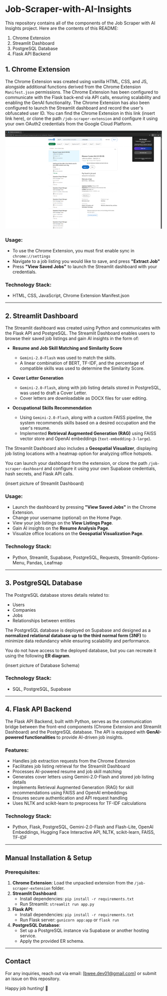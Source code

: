 # Job-Scraper-with-AI-Insights

This repository contains all of the components of the Job Scraper with AI Insights project. Here are the contents of this README:

1. Chrome Extension
2. Streamlit Dashboard
3. PostgreSQL Database
4. Flask API Backend

## 1. Chrome Extension

The Chrome Extension was created using vanilla HTML, CSS, and JS, alongside additional functions derived from the Chrome Extension `Manifest.json` permissions. The Chrome Extension has been configured to communicate with the Flask back-end via API calls, ensuring scalability and enabling the GenAI functionality.
The Chrome Extension has also been configured to launch the Streamlit dashboard and record the user's obfuscated user ID. 
You can find the Chrome Extension in this link (insert link here), or clone the path `/job-scraper-extension` and configure it using your own OAuth2 credentials from the Google Cloud Platform.

![Chrome Extension Screenshot](https://github.com/brandon-wee/Job-Scraper-with-AI-Insights/blob/main/images/chrome_extension.png)

### Usage:
- To use the Chrome Extension, you must first enable sync in `chrome://settings`
- Navigate to a job listing you would like to save, and press **"Extract Job"**
- Press **"View Saved Jobs"** to launch the Streamlit dashboard with your credentials.

### Technology Stack:
- HTML, CSS, JavaScript, Chrome Extension Manifest.json

---

## 2. Streamlit Dashboard

The Streamlit dashboard was created using Python and communicates with the Flask API and PostgreSQL. The Streamlit Dashboard enables users to browse their saved job listings and gain AI insights in the form of:

- **Resume and Job Skill Matching and Similarity Score**
  - `Gemini-2.0-Flash` was used to match the skills.
  - A linear combination of BERT, TF-IDF, and the percentage of compatible skills was used to determine the Similarity Score.

- **Cover Letter Generation**
  - `Gemini-2.0-Flash`, along with job listing details stored in PostgreSQL, was used to draft a Cover Letter.
  - Cover letters are downloadable as DOCX files for user editing.

- **Occupational Skills Recommendation**
  - Using `Gemini-2.0-Flash`, along with a custom FAISS pipeline, the system recommends skills based on a desired occupation and the user's resume.
  - Implemented **Retrieval Augmented Generation (RAG)** using FAISS vector store and OpenAI embeddings (`text-embedding-3-large`).

The Streamlit Dashboard also includes a **Geospatial Visualizer**, displaying job listing locations with a heatmap option for analyzing office hotspots.

You can launch your dashboard from the extension, or clone the path `/job-scraper-dashboard` and configure it using your own Supabase credentials, hash secrets, and Flask API calls.

(insert picture of Streamlit Dashboard)

### Usage:
- Launch the dashboard by pressing **"View Saved Jobs"** in the Chrome Extension.
- Change your username (optional) on the Home Page.
- View your job listings on the **View Listings Page**.
- Gain AI insights on the **Resume Analysis Page**.
- Visualize office locations on the **Geospatial Visualization Page**.

### Technology Stack:
- Python, Streamlit, Supabase, PostgreSQL, Requests, Streamlit-Options-Menu, Pandas, Leafmap

---

## 3. PostgreSQL Database

The PostgreSQL database stores details related to:
  - Users
  - Companies
  - Jobs
  - Relationships between entities

The PostgreSQL database is deployed on Supabase and designed as a **normalized relational database up to the third normal form (3NF)** to minimize data redundancy while ensuring scalability and performance.

You do not have access to the deployed database, but you can recreate it using the following **ER diagram**.

(insert picture of Database Schema)

### Technology Stack:
- SQL, PostgreSQL, Supabase

---

## 4. Flask API Backend

The Flask API Backend, built with Python, serves as the communication bridge between the front-end components (Chrome Extension and Streamlit Dashboard) and the PostgreSQL database. The API is equipped with **GenAI-powered functionalities** to provide AI-driven job insights.

### Features:
- Handles job extraction requests from the Chrome Extension
- Facilitates job listing retrieval for the Streamlit Dashboard
- Processes AI-powered resume and job skill matching
- Generates cover letters using Gemini-2.0-Flash and stored job listing details
- Implements Retrieval Augmented Generation (RAG) for skill recommendations using FAISS and OpenAI embeddings
- Ensures secure authentication and API request handling
- Uses NLTK and scikit-learn to preprocess for TF-IDF calculations

### Technology Stack:
- Python, Flask, PostgreSQL, Gemini-2.0-Flash and Flash-Lite, OpenAI Embeddings, Hugging Face Interactive API, NLTK, scikit-learn, FAISS, TF-IDF

---

## Manual Installation & Setup

### Prerequisites:
1. **Chrome Extension**: Load the unpacked extension from the `/job-scraper-extension` folder.
2. **Streamlit Dashboard**:
   - Install dependencies: `pip install -r requirements.txt`
   - Run Streamlit: `streamlit run app.py`
3. **Flask API**:
   - Install dependencies: `pip install -r requirements.txt`
   - Run Flask server: `gunicorn app:app` or `flask run`
4. **PostgreSQL Database**:
   - Set up a PostgreSQL instance via Supabase or another hosting service.
   - Apply the provided ER schema.

---

## Contact
For any inquiries, reach out via email: [bwee.dev01@gmail.com] or submit an issue on this repository.

Happy job hunting! 🚀